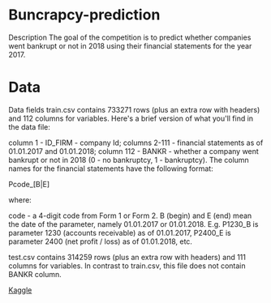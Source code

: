 # Buncrapcy-prediction
Description The goal of the competition is to predict whether companies went bankrupt or not in 2018 using their financial statements for the year 2017.

# Data 
Data fields
train.csv contains 733271 rows (plus an extra row with headers) and 112 columns for variables. Here's a brief version of what you'll find in the data file:

column 1 - ID_FIRM - company Id;
columns 2-111 - financial statements as of 01.01.2017 and 01.01.2018;
column 112 - BANKR - whether a company went bankrupt or not in 2018 (0 - no bankruptcy, 1 - bankruptcy).
The column names for the financial statements have the following format:

Pcode_[B|E]

where:

code - a 4-digit code from Form 1 or Form 2.
B (begin) and E (end) mean the date of the parameter, namely 01.01.2017 or 01.01.2018.
E.g. P1230_B is parameter 1230 (accounts receivable) as of 01.01.2017, P2400_E is parameter 2400 (net profit / loss) as of 01.01.2018, etc.

test.csv contains 314259 rows (plus an extra row with headers) and 111 columns for variables. In contrast to train.csv, this file does not contain BANKR column.


[Kaggle](https://www.kaggle.com/competitions/hse-m-psmsimmo-p-347795-1-bankruptcy-2018/data)
